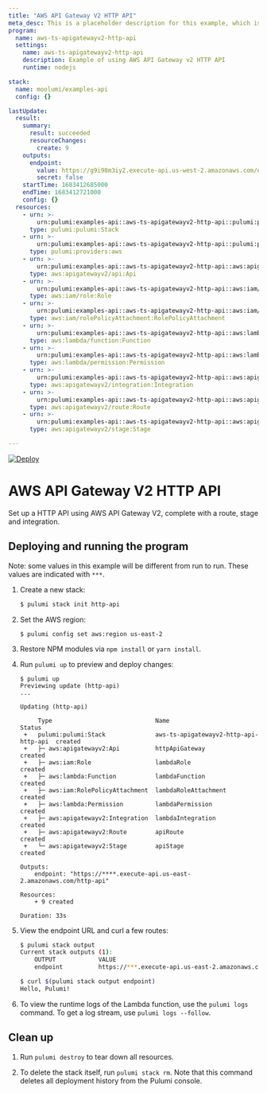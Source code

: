 ```yaml
---
title: "AWS API Gateway V2 HTTP API"
meta_desc: This is a placeholder description for this example, which is an interesting example of how to do something with Pulumi.
program:
  name: aws-ts-apigatewayv2-http-api
  settings:
    name: aws-ts-apigatewayv2-http-api
    description: Example of using AWS API Gateway v2 HTTP API
    runtime: nodejs

stack:
  name: moolumi/examples-api
  config: {}

lastUpdate:
  result:
    summary:
      result: succeeded
      resourceChanges:
        create: 9
    outputs:
      endpoint:
        value: https://g9i98m3iy2.execute-api.us-west-2.amazonaws.com/examples-api
        secret: false
    startTime: 1683412685000
    endTime: 1683412721000
    config: {}
  resources:
    - urn: >-
        urn:pulumi:examples-api::aws-ts-apigatewayv2-http-api::pulumi:pulumi:Stack::aws-ts-apigatewayv2-http-api-examples-api
      type: pulumi:pulumi:Stack
    - urn: >-
        urn:pulumi:examples-api::aws-ts-apigatewayv2-http-api::pulumi:providers:aws::default_5_40_0
      type: pulumi:providers:aws
    - urn: >-
        urn:pulumi:examples-api::aws-ts-apigatewayv2-http-api::aws:apigatewayv2/api:Api::httpApiGateway
      type: aws:apigatewayv2/api:Api
    - urn: >-
        urn:pulumi:examples-api::aws-ts-apigatewayv2-http-api::aws:iam/role:Role::lambdaRole
      type: aws:iam/role:Role
    - urn: >-
        urn:pulumi:examples-api::aws-ts-apigatewayv2-http-api::aws:iam/rolePolicyAttachment:RolePolicyAttachment::lambdaRoleAttachment
      type: aws:iam/rolePolicyAttachment:RolePolicyAttachment
    - urn: >-
        urn:pulumi:examples-api::aws-ts-apigatewayv2-http-api::aws:lambda/function:Function::lambdaFunction
      type: aws:lambda/function:Function
    - urn: >-
        urn:pulumi:examples-api::aws-ts-apigatewayv2-http-api::aws:lambda/permission:Permission::lambdaPermission
      type: aws:lambda/permission:Permission
    - urn: >-
        urn:pulumi:examples-api::aws-ts-apigatewayv2-http-api::aws:apigatewayv2/integration:Integration::lambdaIntegration
      type: aws:apigatewayv2/integration:Integration
    - urn: >-
        urn:pulumi:examples-api::aws-ts-apigatewayv2-http-api::aws:apigatewayv2/route:Route::apiRoute
      type: aws:apigatewayv2/route:Route
    - urn: >-
        urn:pulumi:examples-api::aws-ts-apigatewayv2-http-api::aws:apigatewayv2/stage:Stage::apiStage
      type: aws:apigatewayv2/stage:Stage

---
```


[![Deploy](https://get.pulumi.com/new/button.svg)](https://app.pulumi.com/new?template=https://github.com/pulumi/examples/blob/master/aws-ts-apigatewayv2-http-api/README.md)

# AWS API Gateway V2 HTTP API

Set up a HTTP API using AWS API Gateway V2, complete with a route, stage and integration.

## Deploying and running the program

Note: some values in this example will be different from run to run.  These values are indicated
with `***`.

1.  Create a new stack:

    ```bash
    $ pulumi stack init http-api
    ```

1.  Set the AWS region:

    ```
    $ pulumi config set aws:region us-east-2
    ```

1.  Restore NPM modules via `npm install` or `yarn install`.

1.  Run `pulumi up` to preview and deploy changes:

    ```
    $ pulumi up
    Previewing update (http-api)
    ...

    Updating (http-api)

         Type                             Name                                   Status
     +   pulumi:pulumi:Stack              aws-ts-apigatewayv2-http-api-http-api  created
     +   ├─ aws:apigatewayv2:Api          httpApiGateway                         created
     +   ├─ aws:iam:Role                  lambdaRole                             created
     +   ├─ aws:lambda:Function           lambdaFunction                         created
     +   ├─ aws:iam:RolePolicyAttachment  lambdaRoleAttachment                   created
     +   ├─ aws:lambda:Permission         lambdaPermission                       created
     +   ├─ aws:apigatewayv2:Integration  lambdaIntegration                      created
     +   ├─ aws:apigatewayv2:Route        apiRoute                               created
     +   └─ aws:apigatewayv2:Stage        apiStage                               created

    Outputs:
        endpoint: "https://****.execute-api.us-east-2.amazonaws.com/http-api"

    Resources:
        + 9 created

    Duration: 33s
    ```

1.  View the endpoint URL and curl a few routes:

    ```bash
    $ pulumi stack output
    Current stack outputs (1):
        OUTPUT            VALUE
        endpoint          https://***.execute-api.us-east-2.amazonaws.com/http-api

    $ curl $(pulumi stack output endpoint)
    Hello, Pulumi!
    ```

1.  To view the runtime logs of the Lambda function, use the `pulumi logs` command. To get a log stream, use `pulumi logs --follow`.

## Clean up

1.  Run `pulumi destroy` to tear down all resources.

1.  To delete the stack itself, run `pulumi stack rm`. Note that this command deletes all deployment history from the Pulumi console.
